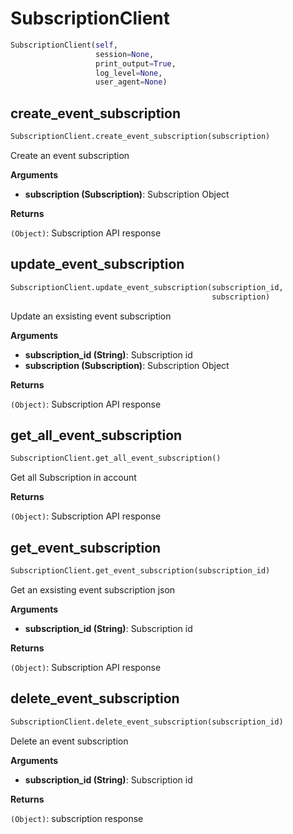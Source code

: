 <h1 id="spotinst_sdk2.clients.subscription.SubscriptionClient">SubscriptionClient</h1>

```python
SubscriptionClient(self,
                   session=None,
                   print_output=True,
                   log_level=None,
                   user_agent=None)
```

<h2 id="spotinst_sdk2.clients.subscription.SubscriptionClient.create_event_subscription">create_event_subscription</h2>

```python
SubscriptionClient.create_event_subscription(subscription)
```

Create an event subscription

__Arguments__

- __subscription (Subscription)__: Subscription Object

__Returns__

`(Object)`: Subscription API response

<h2 id="spotinst_sdk2.clients.subscription.SubscriptionClient.update_event_subscription">update_event_subscription</h2>

```python
SubscriptionClient.update_event_subscription(subscription_id,
                                             subscription)
```

Update an exsisting event subscription

__Arguments__

- __subscription_id (String)__: Subscription id
- __subscription (Subscription)__: Subscription Object

__Returns__

`(Object)`: Subscription API response

<h2 id="spotinst_sdk2.clients.subscription.SubscriptionClient.get_all_event_subscription">get_all_event_subscription</h2>

```python
SubscriptionClient.get_all_event_subscription()
```

Get all Subscription in account

__Returns__

`(Object)`: Subscription API response

<h2 id="spotinst_sdk2.clients.subscription.SubscriptionClient.get_event_subscription">get_event_subscription</h2>

```python
SubscriptionClient.get_event_subscription(subscription_id)
```

Get an exsisting event subscription json

__Arguments__

- __subscription_id (String)__: Subscription id

__Returns__

`(Object)`: Subscription API response

<h2 id="spotinst_sdk2.clients.subscription.SubscriptionClient.delete_event_subscription">delete_event_subscription</h2>

```python
SubscriptionClient.delete_event_subscription(subscription_id)
```

Delete an event subscription

__Arguments__

- __subscription_id (String)__: Subscription id

__Returns__

`(Object)`: subscription response

